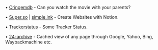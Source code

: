 • [Cringemdb](https://cringemdb.com/) - Can you watch the movie with your parents?

• [Super.so](https://super.so/) | [simple.ink](https://www.simple.ink/) - Create Websites with Notion.

• [Trackerstatus](trackerstatus.info) - Some Tracker Status.

• [24-archive](https://24-archive.com/) - Cached view of any page through Google, Yahoo, Bing, Waybackmachine etc.
